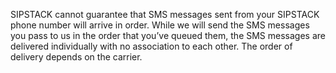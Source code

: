 SIPSTACK cannot guarantee that SMS messages sent from your SIPSTACK phone number will arrive in order. While we will send the SMS messages you pass to us in the order that you’ve queued them, the SMS messages are delivered individually with no association to each other. The order of delivery depends on the carrier.